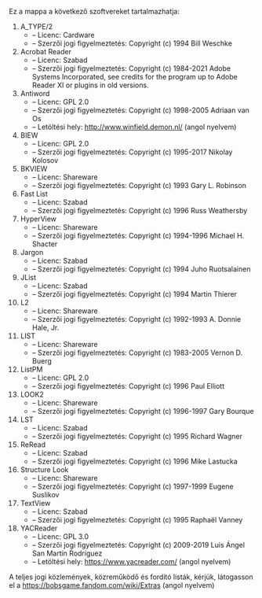 ﻿Ez a mappa a következő szoftvereket tartalmazhatja:

1. A_TYPE/2
   - – Licenc: Cardware
   - – Szerzői jogi figyelmeztetés: Copyright (c) 1994 Bill Weschke
2. Acrobat Reader
   - – Licenc: Szabad
   - – Szerzői jogi figyelmeztetés: Copyright (c) 1984-2021 Adobe Systems Incorporated, see credits for the program up to Adobe Reader XI or plugins in old versions.
3. Antiword
   - – Licenc: GPL 2.0
   - – Szerzői jogi figyelmeztetés: Copyright (c) 1998-2005 Adriaan van Os
   - – Letöltési hely: http://www.winfield.demon.nl/ (angol nyelvem)
4. BIEW
   - – Licenc: GPL 2.0
   - – Szerzői jogi figyelmeztetés: Copyright (c) 1995-2017 Nikolay Kolosov
5. BKVIEW
   - – Licenc: Shareware
   - – Szerzői jogi figyelmeztetés: Copyright (c) 1993 Gary L. Robinson
6. Fast List
   - – Licenc: Szabad
   - – Szerzői jogi figyelmeztetés: Copyright (c) 1996 Russ Weathersby
7. HyperView
   - – Licenc: Shareware
   - – Szerzői jogi figyelmeztetés: Copyright (c) 1994-1996 Michael H. Shacter
8. Jargon
   - – Licenc: Szabad
   - – Szerzői jogi figyelmeztetés: Copyright (c) 1994 Juho Ruotsalainen
9. JList
   - – Licenc: Szabad
   - – Szerzői jogi figyelmeztetés: Copyright (c) 1994 Martin Thierer
10. L2
    - – Licenc: Shareware
    - – Szerzői jogi figyelmeztetés: Copyright (c) 1992-1993 A. Donnie Hale, Jr.
11. LIST
    - – Licenc: Shareware
    - – Szerzői jogi figyelmeztetés: Copyright (c) 1983-2005 Vernon D. Buerg
12. ListPM
    - – Licenc: GPL 2.0
    - – Szerzői jogi figyelmeztetés: Copyright (c) 1996 Paul Elliott
13. LOOK2
    - – Licenc: Shareware
    - – Szerzői jogi figyelmeztetés: Copyright (c) 1996-1997 Gary Bourque
14. LST
    - – Licenc: Szabad
    - – Szerzői jogi figyelmeztetés: Copyright (c) 1995 Richard Wagner
15. ReRead
    - – Licenc: Szabad
    - – Szerzői jogi figyelmeztetés: Copyright (c) 1996 Mike Lastucka
16. Structure Look
    - – Licenc: Shareware
    - – Szerzői jogi figyelmeztetés: Copyright (c) 1997-1999 Eugene Suslikov
17. TextView
    - – Licenc: Szabad
    - – Szerzői jogi figyelmeztetés: Copyright (c) 1995 Raphaël Vanney
18. YACReader
    - – Licenc: GPL 3.0
    - – Szerzői jogi figyelmeztetés: Copyright (c) 2009-2019 Luis Ángel San Martín Rodríguez
    - – Letöltési hely: https://www.yacreader.com/ (angol nyelvem)

A teljes jogi közlemények, közreműködő és fordító listák, kérjük, látogasson el a https://bobsgame.fandom.com/wiki/Extras (angol nyelvem)
